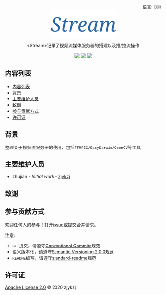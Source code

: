<div align="right">
  语言:
    🇨🇳
  <!-- <a title="英语" href="./README.en.md">🇺🇸</a> -->
  <!-- <a title="俄语" href="../ru/README.md">🇷🇺</a> -->
</div>

 <div align="center"><a title="" href="https://github.com/ZJDoc/Stream"><img align="center" src="./imgs/Stream.png"></a></div>

<p align="center">
  «Stream»记录了视频流媒体服务器的搭建以及推/拉流操作
<br>
<br>
  <a href="https://github.com/RichardLitt/standard-readme"><img src="https://img.shields.io/badge/standard--readme-OK-green.svg?style=flat-square"></a>
  <a href="https://conventionalcommits.org"><img src="https://img.shields.io/badge/Conventional%20Commits-1.0.0-yellow.svg"></a>
  <a href="http://commitizen.github.io/cz-cli/"><img src="https://img.shields.io/badge/commitizen-friendly-brightgreen.svg"></a>
</p>

## 内容列表

- [内容列表](#内容列表)
- [背景](#背景)
- [主要维护人员](#主要维护人员)
- [致谢](#致谢)
- [参与贡献方式](#参与贡献方式)
- [许可证](#许可证)

## 背景

整理关于视频流服务器的使用，包括`FFMPEG/EasyDarwin/OpenCV`等工具

## 主要维护人员

* zhujian - *Initial work* - [zjykzj](https://github.com/zjykzj)

## 致谢

## 参与贡献方式

欢迎任何人的参与！打开[issue](https://github.com/zjykzj/Stream/issues)或提交合并请求。

注意:

* `GIT`提交，请遵守[Conventional Commits](https://www.conventionalcommits.org/en/v1.0.0-beta.4/)规范
* 语义版本化，请遵守[Semantic Versioning 2.0.0](https://semver.org)规范
* `README`编写，请遵守[standard-readme](https://github.com/RichardLitt/standard-readme)规范

## 许可证

[Apache License 2.0](LICENSE) © 2020 zjykzj
